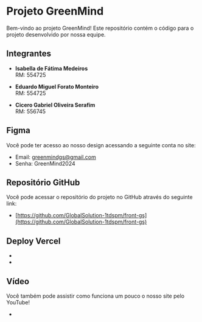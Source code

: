 # Projeto GreenMind

Bem-vindo ao projeto GreenMind! Este repositório contém o código para o projeto desenvolvido por nossa equipe.

## Integrantes

- **Isabella de Fátima Medeiros**  
  RM: 554725

- **Eduardo Miguel Forato Monteiro**  
  RM: 554725

- **Cicero Gabriel Oliveira Serafim**  
  RM: 556745

## Figma 

Você pode ter acesso ao nosso design acessando a seguinte conta no site:

- Email: greenmindgs@gmail.com
- Senha: GreenMind2024

## Repositório GitHub

Você pode acessar o repositório do projeto no GitHub através do seguinte link:

- [https://github.com/GlobalSolution-1tdspm/front-gs](https://github.com/GlobalSolution-1tdspm/front-gs)

## Deploy Vercel

- 
- 

## Vídeo

Você também pode assistir como funciona um pouco o nosso site pelo YouTube!

- 
